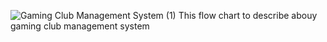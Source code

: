 ![Gaming Club Management System (1)](https://github.com/user-attachments/assets/170acaa1-142c-4061-9102-3e32ec981b4e)
This flow chart to describe abouy gaming club management system
